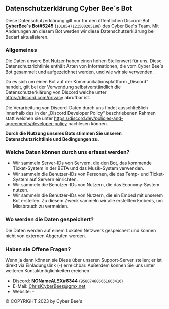 ## Datenschutzerklärung Cyber Bee´s Bot
Diese Datenschutzerklärung gilt nur für den öffentlichen Discord-Bot **CyberBee´s Bot#5245** (`1018547121500205188`) des Cyber Bee's Team. Mit Änderungen an diesem Bot werden wir diese Datenschutzerklärung bei Bedarf aktualisieren. 

### Allgemeines
Die Daten unsere Bot Nutzer haben einen hohen Stellenwert für uns. Diese Datenschutzrichtlinie enthält Arten von Informationen, die vom Cyber Bee´s Bot gesammelt und aufgezeichnet werden, und wie wir sie verwenden.

Da es sich um einen Bot auf der Kommunikationsplattform „Discord“ handelt, gilt bei der Verwendung selbstverständlich die Datenschutzerklärung von Discord welche unter https://discord.com/privacy  abrufbar ist.

Die Verarbeitung von Discord-Daten durch uns findet ausschließlich innerhalb des in der „Discord Developer Policy“ beschriebenen Rahmen statt welchen sie unter https://discord.dev/policies-and-agreements/developer-policy nachlesen können.

**Durch die Nutzung unseres Bots stimmen Sie unseren Datenschutzrichtlinie und Bedingungen zu.**

### Welche Daten können durch uns erfasst werden?

- Wir sammeln Server-IDs von Servern, die den Bot, das kommende Ticket-System in der BETA und das Musik-System verwenden.
- Wir sammeln die Benutzer-IDs von Personen, die das Temp- und Ticket-System auf Servern einrichten.
- Wir sammeln die Benutzer-IDs von Nutzern, die das Economy-System nutzen.
- Wir sammeln die Benutzer-IDs von Nutzern, die ein Embed mit unserem Bot erstellen. Zu diesem Zweck sammeln wir alle erstellten Embeds, um Missbrauch zu vermeiden.

### Wo werden die Daten gespeichert?
Die Daten werden auf einem Lokalen Netzwerk gespeichert und können nicht von externen Abgerufen werden. 

### Haben sie Offene Fragen?
Wenn ja dann können sie Diese über unseren Support-Server stellen; er ist direkt via Einladungslink (-) erreichbar. Außerdem können Sie uns unter weiteren Kontaktmöglichkeiten ereichen

- Discord: **NONameALΞX#6344** (`958074686661603410`)
- E-Mail: ChrisiCyberBees@gmx.net
- Website: -

© COPYRIGHT 2023 by Cyber Bee's
